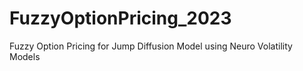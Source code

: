 # FuzzyOptionPricing_2023
Fuzzy Option Pricing for Jump Diffusion Model using Neuro Volatility Models
